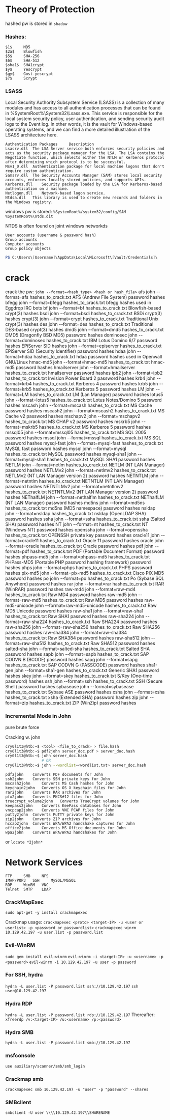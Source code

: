 # Theory of Protection
hashed pw is stored in `shadow`

### Hashes:
    $1$ 	MD5
    $2a$ 	Blowfish
    $5$ 	SHA-256
    $6$ 	SHA-512
    $sha1$ 	SHA1crypt
    $y$ 	Yescrypt
    $gy$ 	Gost-yescrypt
    $7$ 	Scrypt

### LSASS

Local Security Authority Subsystem Service (LSASS) is a collection of many modules and has access to all authentication processes that can be found in %SystemRoot%\System32\Lsass.exe. This service is responsible for the local system security policy, user authentication, and sending security audit logs to the Event log. In other words, it is the vault for Windows-based operating systems, and we can find a more detailed illustration of the LSASS architecture here.

    Authentication Packages 	Description
    Lsasrv.dll 	The LSA Server service both enforces security policies and acts as the security package manager for the LSA. The LSA contains the Negotiate function, which selects either the NTLM or Kerberos protocol after determining which protocol is to be successful.
    Msv1_0.dll 	Authentication package for local machine logons that don't require custom authentication.
    Samsrv.dll 	The Security Accounts Manager (SAM) stores local security accounts, enforces locally stored policies, and supports APIs.
    Kerberos.dll 	Security package loaded by the LSA for Kerberos-based authentication on a machine.
    Netlogon.dll 	Network-based logon service.
    Ntdsa.dll 	This library is used to create new records and folders in the Windows registry.

windows pw is stored:
`%SystemRoot%/system32/config/SAM`
`%SystemRoot%\ntds.dit`

NTDS is often found on joint windows networkds

    User accounts (username & password hash)
    Group accounts
    Computer accounts
    Group policy objects

```powershell
PS C:\Users\[Username]\AppData\Local\Microsoft\[Vault/Credentials]\
```

# crack
crack the pw: `john --format=<hash_type> <hash or hash_file>`
    afs 	john --format=afs hashes_to_crack.txt 	AFS (Andrew File System) password hashes
    bfegg 	john --format=bfegg hashes_to_crack.txt 	bfegg hashes used in Eggdrop IRC bots
    bf 	john --format=bf hashes_to_crack.txt 	Blowfish-based crypt(3) hashes
    bsdi 	john --format=bsdi hashes_to_crack.txt 	BSDi crypt(3) hashes
    crypt(3) 	john --format=crypt hashes_to_crack.txt 	Traditional Unix crypt(3) hashes
    des 	john --format=des hashes_to_crack.txt 	Traditional DES-based crypt(3) hashes
    dmd5 	john --format=dmd5 hashes_to_crack.txt 	DMD5 (Dragonfly BSD MD5) password hashes
    dominosec 	john --format=dominosec hashes_to_crack.txt 	IBM Lotus Domino 6/7 password hashes
    EPiServer SID hashes 	john --format=episerver hashes_to_crack.txt 	EPiServer SID (Security Identifier) password hashes
    hdaa 	john --format=hdaa hashes_to_crack.txt 	hdaa password hashes used in Openwall GNU/Linux
    hmac-md5 	john --format=hmac-md5 hashes_to_crack.txt 	hmac-md5 password hashes
    hmailserver 	john --format=hmailserver hashes_to_crack.txt 	hmailserver password hashes
    ipb2 	john --format=ipb2 hashes_to_crack.txt 	Invision Power Board 2 password hashes
    krb4 	john --format=krb4 hashes_to_crack.txt 	Kerberos 4 password hashes
    krb5 	john --format=krb5 hashes_to_crack.txt 	Kerberos 5 password hashes
    LM 	john --format=LM hashes_to_crack.txt 	LM (Lan Manager) password hashes
    lotus5 	john --format=lotus5 hashes_to_crack.txt 	Lotus Notes/Domino 5 password hashes
    mscash 	john --format=mscash hashes_to_crack.txt 	MS Cache password hashes
    mscash2 	john --format=mscash2 hashes_to_crack.txt 	MS Cache v2 password hashes
    mschapv2 	john --format=mschapv2 hashes_to_crack.txt 	MS CHAP v2 password hashes
    mskrb5 	john --format=mskrb5 hashes_to_crack.txt 	MS Kerberos 5 password hashes
    mssql05 	john --format=mssql05 hashes_to_crack.txt 	MS SQL 2005 password hashes
    mssql 	john --format=mssql hashes_to_crack.txt 	MS SQL password hashes
    mysql-fast 	john --format=mysql-fast hashes_to_crack.txt 	MySQL fast password hashes
    mysql 	john --format=mysql hashes_to_crack.txt 	MySQL password hashes
    mysql-sha1 	john --format=mysql-sha1 hashes_to_crack.txt 	MySQL SHA1 password hashes
    NETLM 	john --format=netlm hashes_to_crack.txt 	NETLM (NT LAN Manager) password hashes
    NETLMv2 	john --format=netlmv2 hashes_to_crack.txt 	NETLMv2 (NT LAN Manager version 2) password hashes
    NETNTLM 	john --format=netntlm hashes_to_crack.txt 	NETNTLM (NT LAN Manager) password hashes
    NETNTLMv2 	john --format=netntlmv2 hashes_to_crack.txt 	NETNTLMv2 (NT LAN Manager version 2) password hashes
    NEThalfLM 	john --format=nethalflm hashes_to_crack.txt 	NEThalfLM (NT LAN Manager) password hashes
    md5ns 	john --format=md5ns hashes_to_crack.txt 	md5ns (MD5 namespace) password hashes
    nsldap 	john --format=nsldap hashes_to_crack.txt 	nsldap (OpenLDAP SHA) password hashes
    ssha 	john --format=ssha hashes_to_crack.txt 	ssha (Salted SHA) password hashes
    NT 	john --format=nt hashes_to_crack.txt 	NT (Windows NT) password hashes
    openssha 	john --format=openssha hashes_to_crack.txt 	OPENSSH private key password hashes
    oracle11 	john --format=oracle11 hashes_to_crack.txt 	Oracle 11 password hashes
    oracle 	john --format=oracle hashes_to_crack.txt 	Oracle password hashes
    pdf 	john --format=pdf hashes_to_crack.txt 	PDF (Portable Document Format) password hashes
    phpass-md5 	john --format=phpass-md5 hashes_to_crack.txt 	PHPass-MD5 (Portable PHP password hashing framework) password hashes
    phps 	john --format=phps hashes_to_crack.txt 	PHPS password hashes
    pix-md5 	john --format=pix-md5 hashes_to_crack.txt 	Cisco PIX MD5 password hashes
    po 	john --format=po hashes_to_crack.txt 	Po (Sybase SQL Anywhere) password hashes
    rar 	john --format=rar hashes_to_crack.txt 	RAR (WinRAR) password hashes
    raw-md4 	john --format=raw-md4 hashes_to_crack.txt 	Raw MD4 password hashes
    raw-md5 	john --format=raw-md5 hashes_to_crack.txt 	Raw MD5 password hashes
    raw-md5-unicode 	john --format=raw-md5-unicode hashes_to_crack.txt 	Raw MD5 Unicode password hashes
    raw-sha1 	john --format=raw-sha1 hashes_to_crack.txt 	Raw SHA1 password hashes
    raw-sha224 	john --format=raw-sha224 hashes_to_crack.txt 	Raw SHA224 password hashes
    raw-sha256 	john --format=raw-sha256 hashes_to_crack.txt 	Raw SHA256 password hashes
    raw-sha384 	john --format=raw-sha384 hashes_to_crack.txt 	Raw SHA384 password hashes
    raw-sha512 	john --format=raw-sha512 hashes_to_crack.txt 	Raw SHA512 password hashes
    salted-sha 	john --format=salted-sha hashes_to_crack.txt 	Salted SHA password hashes
    sapb 	john --format=sapb hashes_to_crack.txt 	SAP CODVN B (BCODE) password hashes
    sapg 	john --format=sapg hashes_to_crack.txt 	SAP CODVN G (PASSCODE) password hashes
    sha1-gen 	john --format=sha1-gen hashes_to_crack.txt 	Generic SHA1 password hashes
    skey 	john --format=skey hashes_to_crack.txt 	S/Key (One-time password) hashes
    ssh 	john --format=ssh hashes_to_crack.txt 	SSH (Secure Shell) password hashes
    sybasease 	john --format=sybasease hashes_to_crack.txt 	Sybase ASE password hashes
    xsha 	john --format=xsha hashes_to_crack.txt 	xsha (Extended SHA) password hashes
    zip 	john --format=zip hashes_to_crack.txt 	ZIP (WinZip) password hashes

### Incremental Mode in John
pure brute force

Cracking w. john 
```bash
cry0l1t3@htb:~$ <tool> <file_to_crack> > file.hash
cry0l1t3@htb:~$ pdf2john server_doc.pdf > server_doc.hash
cry0l1t3@htb:~$ john server_doc.hash
                # OR
cry0l1t3@htb:~$ john --wordlist=<wordlist.txt> server_doc.hash 
```
    pdf2john 	Converts PDF documents for John
    ssh2john 	Converts SSH private keys for John
    mscash2john 	Converts MS Cash hashes for John
    keychain2john 	Converts OS X keychain files for John
    rar2john 	Converts RAR archives for John
    pfx2john 	Converts PKCS#12 files for John
    truecrypt_volume2john 	Converts TrueCrypt volumes for John
    keepass2john 	Converts KeePass databases for John
    vncpcap2john 	Converts VNC PCAP files for John
    putty2john 	Converts PuTTY private keys for John
    zip2john 	Converts ZIP archives for John
    hccap2john 	Converts WPA/WPA2 handshake captures for John
    office2john 	Converts MS Office documents for John
    wpa2john 	Converts WPA/WPA2 handshakes for John

or
`locate *2john*`

# Network Services
    FTP 	SMB 	NFS
    IMAP/POP3 	SSH 	MySQL/MSSQL
    RDP 	WinRM 	VNC
    Telnet 	SMTP 	LDAP

### CrackMapExec
`sudo apt-get -y install crackmapexec`

Crackmap usage:
`crackmapexec <proto> <target-IP> -u <user or userlist> -p <password or passwordlist>`
`crackmapexec winrm 10.129.42.197 -u user.list -p password.list`

### Evil-WinRM
`sudo gem install evil-winrm`
`evil-winrm -i <target-IP> -u <username> -p <password>`
`evil-winrm -i 10.129.42.197 -u user -p password`


### For SSH, hydra
`hydra -L user.list -P password.list ssh://10.129.42.197`
`ssh user@10.129.42.197`

### Hydra RDP
`hydra -L user.list -P password.list rdp://10.129.42.197`
Thereafter:
`xfreerdp /v:<target-IP> /u:<username> /p:<password>`

### Hydra SMB
`hydra -L user.list -P password.list smb://10.129.42.197`

### msfconsole
`use auxiliary/scanner/smb/smb_login`

### Crackmap smb
`crackmapexec smb 10.129.42.197 -u "user" -p "password" --shares`

### SMBclient
`smbclient -U user \\\\10.129.42.197\\SHARENAME`